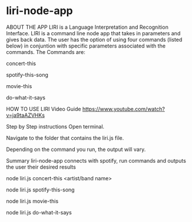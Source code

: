 # liri-node-app

ABOUT THE APP
LIRI is a Language Interpretation and Recognition Interface. LIRI is a command line node app that takes in parameters and gives back data. The user has the option of using four commands (listed below) in conjuntion with specific parameters associated with the commands. The Commands are:

concert-this

spotify-this-song

movie-this

do-what-it-says

HOW TO USE LIRI
Video Guide
https://www.youtube.com/watch?v=ja9taAZVHKs

Step by Step instructions
Open terminal.

Navigate to the folder that contains the liri.js file.

Depending on the command you run, the output will vary.

Summary
liri-node-app connects with spotify, run commands and outputs the user their desired results

node liri.js concert-this <artist/band name>

node liri.js spotify-this-song

node liri.js movie-this

node liri.js do-what-it-says
